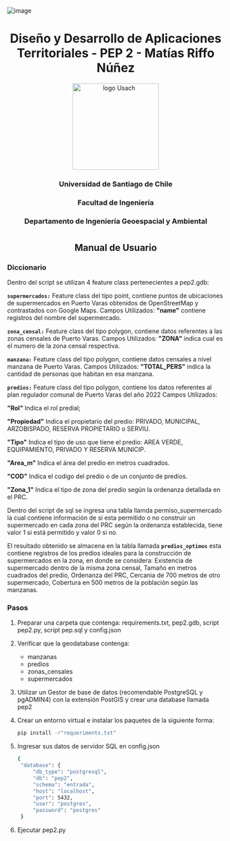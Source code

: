 ![image](https://github.com/user-attachments/assets/4ff72efb-ea9b-45a5-bd43-cd7274127b7e)

<div align="center">
  <h1>Diseño y Desarrollo de Aplicaciones Territoriales - PEP 2 - Matías Riffo Núñez</h1>
</div>

<div align="center">
  <img width="200" src="https://upload.wikimedia.org/wikipedia/commons/d/d9/Usach_P1.png" alt="logo Usach">
</div>

<div align="center">
  <h3>Universidad de Santiago de Chile</h3>
  <h3>Facultad de Ingeniería</h3>
  <h3>Departamento de Ingeniería Geoespacial y Ambiental</h3>
</div>

<h1>
  <h2 align="center">Manual de Usuario</h2>
</h1>

<h3>Diccionario</h3>

<p>Dentro del script se utilizan 4 feature class pertenecientes a pep2.gdb:</p>

**`supermercados:`** Feature class del tipo point, contiene puntos de ubicaciones de supermercados en Puerto Varas obtenidos de OpenStreetMap y contrastados con Google Maps. Campos Utilizados: **"name"** contiene registros del nombre del supermercado.

**`zona_censal:`** Feature class del tipo polygon, contiene datos referentes a las zonas censales de Puerto Varas. Campos Utilizados: **"ZONA"** indica cual es el numero de la zona censal respectiva.

**`manzana:`** Feature class del tipo polygon, contiene datos censales a nivel manzana de Puerto Varas. Campos Utilizados: **"TOTAL_PERS"** indica la cantidad de personas que habitan en esa manzana.

**`predios:`** Feature class del tipo polygon, contiene los datos referentes al plan regulador comunal de Puerto Varas del año 2022 Campos Utilizados:

**"Rol"** Indica el rol predial;

**"Propiedad"** Indica el propietario del predio: PRIVADO, MUNICIPAL, ARZOBISPADO, RESERVA PROPIETARIO o SERVIU.

**"Tipo"** Indica el tipo de uso que tiene el predio: AREA VERDE, EQUIPAMIENTO, PRIVADO Y RESERVA MUNICIP.

**"Area_m"** Indica el área del predio en metros cuadrados.

**"COD"** Indica el codigo del predio o de un conjunto de predios.

**"Zona_1"** Indica el tipo de zona del predio según la ordenanza detallada en el PRC.

Dentro del script de sql se ingresa una tabla llamda permiso_supermercado la cual contiene información de si esta permitido o no construir un supermercado en cada zona del PRC según la ordenanza establecida, tiene valor 1 si está permitido y valor 0 si no.

El resultado obtenido se almacena en la tabla llamada **`predios_optimos`** esta contiene registros de los predios ideales para la construcción de supermercados en la zona, en donde se considera: Existencia de supermercado dentro de la misma zona censal, Tamaño en metros cuadrados del predio, Ordenanza del PRC, Cercania de 700 metros de otro supermercado, Cobertura en 500 metros de la población según las manzanas.

<h3>Pasos</h3>


1. Preparar una carpeta que contenga: requirements.txt, pep2.gdb, script pep2.py, script pep.sql y config.json</li>
2. Verificar que la geodatabase contenga:
      <ul>
        <li>manzanas</li>
        <li>predios</li>
        <li>zonas_censales</li>
        <li>supermercados</li>
      </ul>
3. Utilizar un Gestor de base de datos (recomendable PostgreSQL y pgADMIN4) con la extensión PostGIS y crear una database llamada pep2
4. Crear un entorno virtual e instalar los paquetes de la siguiente forma:
   ```bash
   pip install -r"requeriments.txt"
   ```

5. Ingresar sus datos de servidor SQL en config.json
   ```bash
   {
    "database": {
        "db_type": "postgresql",
        "db": "pep2",
        "schema": "entrada",
        "host": "localhost",
        "port": 5432,
        "user": "postgres",
        "password": "postgres"
    }
   ```  
   
7. Ejecutar pep2.py
